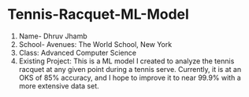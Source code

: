 # Tennis-Racquet-ML-Model
1. Name- Dhruv Jhamb
2. School- Avenues: The World School, New York
3. Class: Advanced Computer Science
4. Existing Project: This is a ML model I created to analyze the tennis racquet at any given point during a tennis serve. Currently, it is at an OKS of 85% accuracy, and I hope to improve it to near 99.9% with a more extensive data set.
